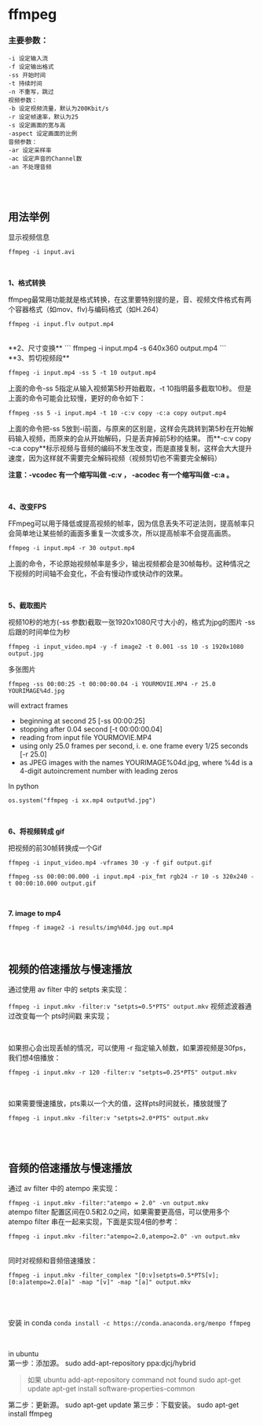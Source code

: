 # ffmpeg 


### **主要参数：**
```
-i 设定输入流
-f 设定输出格式
-ss 开始时间 
-t 持续时间 
-n 不重写，跳过
视频参数：
-b 设定视频流量，默认为200Kbit/s
-r 设定帧速率，默认为25
-s 设定画面的宽与高
-aspect 设定画面的比例
音频参数：
-ar 设定采样率
-ac 设定声音的Channel数
-an 不处理音频
```

<br><br>
## **用法举例**

显示视频信息

```
ffmpeg -i input.avi
```

<br>

**1、格式转换**

ffmpeg最常用功能就是格式转换，在这里要特别提的是，音、视频文件格式有两个容器格式（如mov、flv)与编码格式（如H.264）
```
ffmpeg -i input.flv output.mp4
```
<br>
**2、尺寸变换**
```
ffmpeg -i input.mp4 -s 640x360 output.mp4
```

<br>
**3、剪切视频段**

```
ffmpeg -i input.mp4 -ss 5 -t 10 output.mp4
```



上面的命令-ss 5指定从输入视频第5秒开始截取，-t 10指明最多截取10秒。 但是上面的命令可能会比较慢，更好的命令如下：

```
ffmpeg -ss 5 -i input.mp4 -t 10 -c:v copy -c:a copy output.mp4
```

上面的命令把-ss 5放到-i前面，与原来的区别是，这样会先跳转到第5秒在开始解码输入视频，而原来的会从开始解码，只是丢弃掉前5秒的结果。 而**-c:v copy -c:a copy**标示视频与音频的编码不发生改变，而是直接复制，这样会大大提升速度，因为这样就不需要完全解码视频（视频剪切也不需要完全解码）

**注意：-vcodec 有一个缩写叫做 -c:v ， -acodec 有一个缩写叫做 -c:a 。**

<br>

**4、改变FPS**

FFmpeg可以用于降低或提高视频的帧率，因为信息丢失不可逆法则，提高帧率只会简单地让某些帧的画面多重复一次或多次，所以提高帧率不会提高画质。
```
ffmpeg -i input.mp4 -r 30 output.mp4
```
上面的命令，不论原始视频帧率是多少，输出视频都会是30帧每秒。这种情况之下视频的时间轴不会变化，不会有慢动作或快动作的效果。

<br>

**5、截取图片**

视频10秒的地方(-ss 参数)截取一张1920x1080尺寸大小的，格式为jpg的图片 -ss后跟的时间单位为秒

```
ffmpeg -i input_video.mp4 -y -f image2 -t 0.001 -ss 10 -s 1920x1080 output.jpg
```

多张图片

```
ffmpeg -ss 00:00:25 -t 00:00:00.04 -i YOURMOVIE.MP4 -r 25.0 YOURIMAGE%4d.jpg
```

will extract frames

- beginning at second 25 [-ss 00:00:25]
- stopping after 0.04 second [-t 00:00:00.04]
- reading from input file YOURMOVIE.MP4
- using only 25.0 frames per second, i. e. one frame every 1/25 seconds [-r 25.0]
- as JPEG images with the names YOURIMAGE%04d.jpg, where %4d is a 4-digit autoincrement number with leading zeros

In python
```
os.system("ffmpeg -i xx.mp4 output%d.jpg")
```

<br>


**6、将视频转成 gif**

把视频的前30帧转换成一个Gif

```
ffmpeg -i input_video.mp4 -vframes 30 -y -f gif output.gif
```

```
ffmpeg -ss 00:00:00.000 -i input.mp4 -pix_fmt rgb24 -r 10 -s 320x240 -t 00:00:10.000 output.gif
```
<br>

**7. image to mp4**
```
ffmpeg -f image2 -i results/img%04d.jpg out.mp4
```

<br>

## 视频的倍速播放与慢速播放
通过使用 av filter 中的 setpts 来实现：

`ffmpeg -i input.mkv -filter:v "setpts=0.5*PTS" output.mkv`
视频滤波器通过改变每一个 pts时间戳 来实现；

<br>

如果担心会出现丢帧的情况，可以使用 -r 指定输入帧数，如果源视频是30fps，我们想4倍播放：

`ffmpeg -i input.mkv -r 120 -filter:v "setpts=0.25*PTS" output.mkv`

<br>

如果需要慢速播放，pts乘以一个大的值，这样pts时间就长，播放就慢了

`ffmpeg -i input.mkv -filter:v "setpts=2.0*PTS" output.mkv`



<br><br>

## 音频的倍速播放与慢速播放
通过 av filter 中的 atempo 来实现：

`ffmpeg -i input.mkv -filter:"atempo = 2.0" -vn output.mkv`
<br>
atempo filter 配置区间在0.5和2.0之间，如果需要更高倍，可以使用多个 atempo filter 串在一起来实现，下面是实现4倍的参考：

`ffmpeg -i input.mkv -filter:"atempo=2.0,atempo=2.0" -vn output.mkv`

<br>
同时对视频和音频倍速播放：

`ffmpeg -i input.mkv -filter_complex "[0:v]setpts=0.5*PTS[v];[0:a]atempo=2.0[a]" -map "[v]" -map "[a]" output.mkv`

<br /><br><br>
安装
in conda
`conda install -c https://conda.anaconda.org/menpo ffmpeg`

<br>
 
in  ubuntu  
第一步：添加源。
sudo add-apt-repository ppa:djcj/hybrid
> 如果 ubuntu add-apt-repository command not found
sudo apt-get update
apt-get install software-properties-common

第二步：更新源。
sudo apt-get update
第三步：下载安装。
sudo apt-get install ffmpeg

